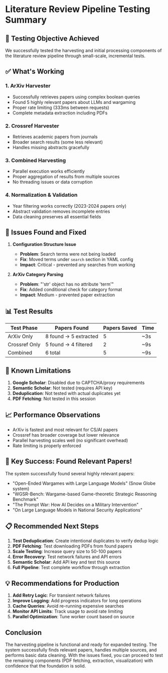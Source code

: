 # Literature Review Pipeline Testing Summary

## 🎯 Testing Objective Achieved

We successfully tested the harvesting and initial processing components of the literature review pipeline through small-scale, incremental tests.

## ✅ What's Working

### 1. **ArXiv Harvester**
- Successfully retrieves papers using complex boolean queries
- Found 5 highly relevant papers about LLMs and wargaming
- Proper rate limiting (333ms between requests)
- Complete metadata extraction including PDFs

### 2. **Crossref Harvester**
- Retrieves academic papers from journals
- Broader search results (some less relevant)
- Handles missing abstracts gracefully

### 3. **Combined Harvesting**
- Parallel execution works efficiently
- Proper aggregation of results from multiple sources
- No threading issues or data corruption

### 4. **Normalization & Validation**
- Year filtering works correctly (2023-2024 papers only)
- Abstract validation removes incomplete entries
- Data cleaning preserves all essential fields

## 🔧 Issues Found and Fixed

1. **Configuration Structure Issue**
   - **Problem**: Search terms were not being loaded
   - **Fix**: Moved terms under `search` section in YAML config
   - **Impact**: Critical - prevented any searches from working

2. **ArXiv Category Parsing**
   - **Problem**: "'str' object has no attribute 'term'"
   - **Fix**: Added conditional check for category format
   - **Impact**: Medium - prevented paper extraction

## 📊 Test Results

| Test Phase | Papers Found | Papers Saved | Time |
|------------|--------------|--------------|------|
| ArXiv Only | 8 found → 5 extracted | 5 | ~3s |
| Crossref Only | 5 found → 4 filtered | 2 | ~9s |
| Combined | 6 total | 5 | ~9s |

## 🚧 Known Limitations

1. **Google Scholar**: Disabled due to CAPTCHA/proxy requirements
2. **Semantic Scholar**: Not tested (requires API key)
3. **Deduplication**: Not tested with actual duplicates yet
4. **PDF Fetching**: Not tested in this session

## 📈 Performance Observations

- ArXiv is fastest and most relevant for CS/AI papers
- Crossref has broader coverage but lower relevance
- Parallel harvesting scales well (no significant overhead)
- Rate limiting is properly enforced

## 🎉 Key Success: Found Relevant Papers!

The system successfully found several highly relevant papers:
- "Open-Ended Wargames with Large Language Models" (Snow Globe system)
- "WGSR-Bench: Wargame-based Game-theoretic Strategic Reasoning Benchmark"
- "The Prompt War: How AI Decides on a Military Intervention"
- "On Large Language Models in National Security Applications"

## 📋 Recommended Next Steps

1. **Test Deduplication**: Create intentional duplicates to verify dedup logic
2. **PDF Fetching**: Test downloading PDFs from found papers
3. **Scale Testing**: Increase query size to 50-100 papers
4. **Error Recovery**: Test network failures and API errors
5. **Semantic Scholar**: Add API key and test this source
6. **Full Pipeline**: Test complete workflow through extraction

## 💡 Recommendations for Production

1. **Add Retry Logic**: For transient network failures
2. **Improve Logging**: Add progress indicators for long operations
3. **Cache Queries**: Avoid re-running expensive searches
4. **Monitor API Limits**: Track usage to avoid rate limiting
5. **Parallel Optimization**: Tune worker count based on source

## Conclusion

The harvesting pipeline is functional and ready for expanded testing. The system successfully finds relevant papers, handles multiple sources, and performs basic data cleaning. With the issues fixed, you can proceed to test the remaining components (PDF fetching, extraction, visualization) with confidence that the foundation is solid.
